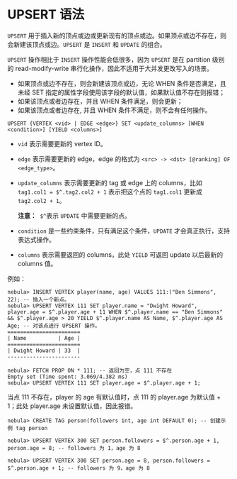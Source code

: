 # UPSERT 语法

`UPSERT` 用于插入新的顶点或边或更新现有的顶点或边。如果顶点或边不存在，则会新建该顶点或边。`UPSERT` 是 `INSERT` 和 `UPDATE` 的组合。

`UPSERT` 操作相比于 `INSERT` 操作性能会低很多，因为 `UPSERT` 是在 partition 级别的 read-modify-write 串行化操作，因此不适用于大并发更改写入的场景。

- 如果顶点或边不存在，则会新建该顶点或边，无论 WHEN 条件是否满足，且未经 SET 指定的属性字段使用该字段的默认值，如果默认值不存在则报错；
- 如果该顶点或者边存在，并且 WHEN 条件满足，则会更新；
- 如果该顶点或者边存在, 并且 WHEN 条件不满足，则不会有任何操作。

```ngql
UPSERT {VERTEX <vid> | EDGE <edge>} SET <update_columns> [WHEN <condition>] [YIELD <columns>]
```

- `vid` 表示需要更新的 vertex ID。
- `edge` 表示需要更新的 edge，edge 的格式为 `<src> -> <dst> [@ranking] OF <edge_type>`。
- `update_columns` 表示需要更新的 tag 或 edge 上的 columns，比如 `tag1.col1 = $^.tag2.col2 + 1` 表示把这个点的 `tag1.col1` 更新成 `tag2.col2 + 1`。

    **注意：**  `$^`表示 `UPDATE` 中需要更新的点。

- `condition` 是一些约束条件，只有满足这个条件，`UPDATE` 才会真正执行，支持表达式操作。
- `columns` 表示需要返回的 columns，此处 `YIELD` 可返回 update 以后最新的 columns 值。

例如：

```ngql
nebula> INSERT VERTEX player(name, age) VALUES 111:("Ben Simmons", 22); -- 插入一个新点。
nebula> UPSERT VERTEX 111 SET player.name = "Dwight Howard", player.age = $^.player.age + 11 WHEN $^.player.name == "Ben Simmons" && $^.player.age > 20 YIELD $^.player.name AS Name, $^.player.age AS Age; -- 对该点进行 UPSERT 操作。
=======================
| Name          | Age |
=======================
| Dwight Howard | 33  |
-----------------------
```

```ngql
nebula> FETCH PROP ON * 111; -- 返回为空，点 111 不存在
Empty set (Time spent: 3.069/4.382 ms)
nebula> UPSERT VERTEX 111 SET player.age = $^.player.age + 1;
```

当点 111 不存在，player 的 age 有默认值时，点 111 的 player.age 为默认值 + 1；此处 player.age 未设置默认值，因此报错。

```ngql
nebula> CREATE TAG person(followers int, age int DEFAULT 0); -- 创建示例 tag person

nebula> UPSERT VERTEX 300 SET person.followers = $^.person.age + 1,  person.age = 8; -- followers 为 1，age 为 8

nebula> UPSERT VERTEX 300 SET person.age = 8, person.followers = $^.person.age + 1; -- followers 为 9，age 为 8
```
